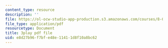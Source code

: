 ```yaml
---
content_type: resource
description: ''
file: https://ol-ocw-studio-app-production.s3.amazonaws.com/courses/8-01sc-classical-mechanics-fall-2016/e8d27b96f7bfe48e11411d8f10a8bc62_ZBlHexE8m6A.pdf
file_type: application/pdf
resourcetype: Document
title: 3play pdf file
uid: e8d27b96-f7bf-e48e-1141-1d8f10a8bc62
---
```

